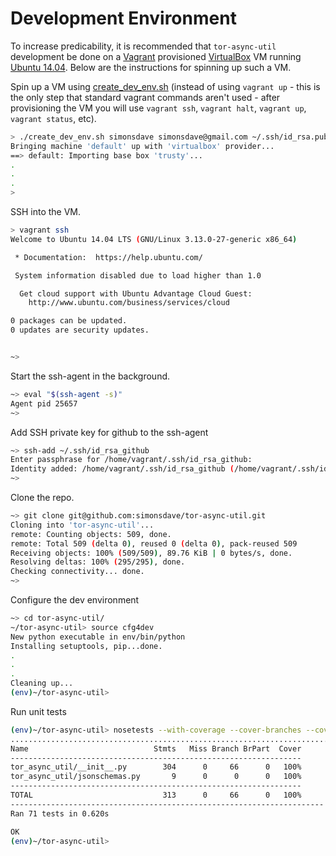 # Development Environment

To increase predicability, it is recommended
that ```tor-async-util``` development be done on a [Vagrant](http://www.vagrantup.com/) provisioned
[VirtualBox](https://www.virtualbox.org/)
VM running [Ubuntu 14.04](http://releases.ubuntu.com/14.04/).
Below are the instructions for spinning up such a VM.

Spin up a VM using [create_dev_env.sh](create_dev_env.sh)
(instead of using ```vagrant up``` - this is the only step
that standard vagrant commands aren't used - after provisioning
the VM you will use ```vagrant ssh```, ```vagrant halt```,
```vagrant up```, ```vagrant status```, etc).

```bash
> ./create_dev_env.sh simonsdave simonsdave@gmail.com ~/.ssh/id_rsa.pub ~/.ssh/id_rsa
Bringing machine 'default' up with 'virtualbox' provider...
==> default: Importing base box 'trusty'...
.
.
.
>
```

SSH into the VM.

```bash
> vagrant ssh
Welcome to Ubuntu 14.04 LTS (GNU/Linux 3.13.0-27-generic x86_64)

 * Documentation:  https://help.ubuntu.com/

 System information disabled due to load higher than 1.0

  Get cloud support with Ubuntu Advantage Cloud Guest:
    http://www.ubuntu.com/business/services/cloud

0 packages can be updated.
0 updates are security updates.


~>
```

Start the ssh-agent in the background.

```bash
~> eval "$(ssh-agent -s)"
Agent pid 25657
~>
```

Add SSH private key for github to the ssh-agent

```bash
~> ssh-add ~/.ssh/id_rsa_github
Enter passphrase for /home/vagrant/.ssh/id_rsa_github:
Identity added: /home/vagrant/.ssh/id_rsa_github (/home/vagrant/.ssh/id_rsa_github)
~>
```

Clone the repo.

```bash
~> git clone git@github.com:simonsdave/tor-async-util.git
Cloning into 'tor-async-util'...
remote: Counting objects: 509, done.
remote: Total 509 (delta 0), reused 0 (delta 0), pack-reused 509
Receiving objects: 100% (509/509), 89.76 KiB | 0 bytes/s, done.
Resolving deltas: 100% (295/295), done.
Checking connectivity... done.
~>
```

Configure the dev environment

```bash
~> cd tor-async-util/
~/tor-async-util> source cfg4dev
New python executable in env/bin/python
Installing setuptools, pip...done.
.
.
.
Cleaning up...
(env)~/tor-async-util>
```

Run unit tests

```bash
(env)~/tor-async-util> nosetests --with-coverage --cover-branches --cover-erase --cover-package tor_async_util
.......................................................................
Name                            Stmts   Miss Branch BrPart  Cover
-----------------------------------------------------------------
tor_async_util/__init__.py        304      0     66      0   100%
tor_async_util/jsonschemas.py       9      0      0      0   100%
-----------------------------------------------------------------
TOTAL                             313      0     66      0   100%
----------------------------------------------------------------------
Ran 71 tests in 0.620s

OK
(env)~/tor-async-util>
```
